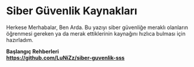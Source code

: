 # Siber Güvenlik Kaynakları
Herkese Merhabalar, Ben Arda.
Bu yazıyı siber güvenliğe meraklı olanların öğrenmesi gereken ya da merak ettiklerinin kaynağını hızlıca bulması için hazırladım.

<b><summary> Başlangıç Rehberleri </summary>
https://github.com/LuNiZz/siber-guvenlik-sss
